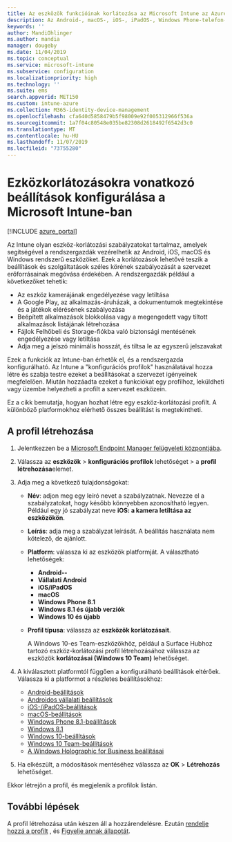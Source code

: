 ```yaml
---
title: Az eszközök funkcióinak korlátozása az Microsoft Intune az Azure-ban | Microsoft Docs
description: Az Android-, macOS-, iOS-, iPadOS-, Windows Phone-telefon-és Windows 10-es eszközökön található szolgáltatások korlátozásához vegyen fel egy eszköz-profilt Microsoft Intune
keywords: ''
author: MandiOhlinger
ms.author: mandia
manager: dougeby
ms.date: 11/04/2019
ms.topic: conceptual
ms.service: microsoft-intune
ms.subservice: configuration
ms.localizationpriority: high
ms.technology: ''
ms.suite: ems
search.appverid: MET150
ms.custom: intune-azure
ms.collection: M365-identity-device-management
ms.openlocfilehash: cfa640d5858479b5f98009e92f005312966f536a
ms.sourcegitcommit: 1a7f04c80548e035be82308d2618492f6542d3c0
ms.translationtype: MT
ms.contentlocale: hu-HU
ms.lasthandoff: 11/07/2019
ms.locfileid: "73755280"
---
```

# <a name="configure-device-restriction-settings-in-microsoft-intune"></a>Ezközkorlátozásokra vonatkozó beállítások konfigurálása a Microsoft Intune-ban

[!INCLUDE [azure_portal](../includes/azure_portal.md)]

Az Intune olyan eszköz-korlátozási szabályzatokat tartalmaz, amelyek segítségével a rendszergazdák vezérelhetik az Android, iOS, macOS és Windows rendszerű eszközöket. Ezek a korlátozások lehetővé teszik a beállítások és szolgáltatások széles körének szabályozását a szervezet erőforrásainak megóvása érdekében. A rendszergazdák például a következőket tehetik:

- Az eszköz kamerájának engedélyezése vagy letiltása
- A Google Play, az alkalmazás-áruházak, a dokumentumok megtekintése és a játékok elérésének szabályozása
- Beépített alkalmazások blokkolása vagy a megengedett vagy tiltott alkalmazások listájának létrehozása
- Fájlok Felhőbeli és Storage-fiókba való biztonsági mentésének engedélyezése vagy letiltása
- Adja meg a jelszó minimális hosszát, és tiltsa le az egyszerű jelszavakat

Ezek a funkciók az Intune-ban érhetők el, és a rendszergazda konfigurálható. Az Intune a "konfigurációs profilok" használatával hozza létre és szabja testre ezeket a beállításokat a szervezet igényeinek megfelelően. Miután hozzáadta ezeket a funkciókat egy profilhoz, leküldheti vagy üzembe helyezheti a profilt a szervezet eszközein.

Ez a cikk bemutatja, hogyan hozhat létre egy eszköz-korlátozási profilt. A különböző platformokhoz elérhető összes beállítást is megtekintheti.

## <a name="create-the-profile"></a>A profil létrehozása

1. Jelentkezzen be a [Microsoft Endpoint Manager felügyeleti központjába](https://go.microsoft.com/fwlink/?linkid=2109431).
2. Válassza az **eszközök** > **konfigurációs profilok** lehetőséget > a **profil létrehozása**elemet.
3. Adja meg a következő tulajdonságokat:

    - **Név**: adjon meg egy leíró nevet a szabályzatnak. Nevezze el a szabályzatokat, hogy később könnyebben azonosítható legyen. Például egy jó szabályzat neve **iOS: a kamera letiltása az eszközökön**.
    - **Leírás**: adja meg a szabályzat leírását. A beállítás használata nem kötelező, de ajánlott.
    - **Platform**: válassza ki az eszközök platformját. A választható lehetőségek:  

        - **Android--**
        - **Vállalati Android**
        - **iOS/iPadOS**
        - **macOS**
        - **Windows Phone 8.1**
        - **Windows 8.1 és újabb verziók**
        - **Windows 10 és újabb**

    - **Profil típusa**: válassza az **eszközök korlátozásait**.

        A Windows 10-es Team-eszközökhöz, például a Surface Hubhoz tartozó eszköz-korlátozási profil létrehozásához válassza az eszközök **korlátozásai (Windows 10 Team)** lehetőséget.

4. A kiválasztott platformtól függően a konfigurálható beállítások eltérőek. Válassza ki a platformot a részletes beállításokhoz:

    - [Android-beállítások](../device-restrictions-android.md)
    - [Androidos vállalati beállítások](../device-restrictions-android-for-work.md)
    - [iOS-/iPadOS-beállítások](device-restrictions-ios.md)
    - [macOS-beállítások](device-restrictions-macos.md)
    - [Windows Phone 8.1-beállítások](device-restrictions-windows-phone-8-1.md)
    - [Windows 8.1](device-restrictions-windows-8-1.md)
    - [Windows 10-beállítások](device-restrictions-windows-10.md)
    - [Windows 10 Team-beállítások](device-restrictions-windows-10-teams.md)
    - [A Windows Holographic for Business beállításai](device-restrictions-windows-holographic.md)

5. Ha elkészült, a módosítások mentéséhez válassza az **OK** > **Létrehozás** lehetőséget.

Ekkor létrejön a profil, és megjelenik a profilok listán.

## <a name="next-steps"></a>További lépések

A profil létrehozása után készen áll a hozzárendelésre. Ezután [rendelje hozzá a profilt](../device-profile-assign.md) , és [Figyelje annak állapotát](../device-profile-monitor.md).

<!--  Removing image as part of design review; retaining source until we known the disposition.

## Example of device restriction settings

In this high-level example, you'll create a device restriction policy that blocks the use of the built-in camera app on Android devices.

![How to disable the camera on Android devices](./media/device-restrictions-configure/disable-android-camera.png)

-->
